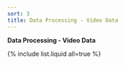 ```yaml
---
sort: 3
title: Data Processing - Video Data
---
```



**Data Processing - Video Data**


{% include list.liquid all=true %}
